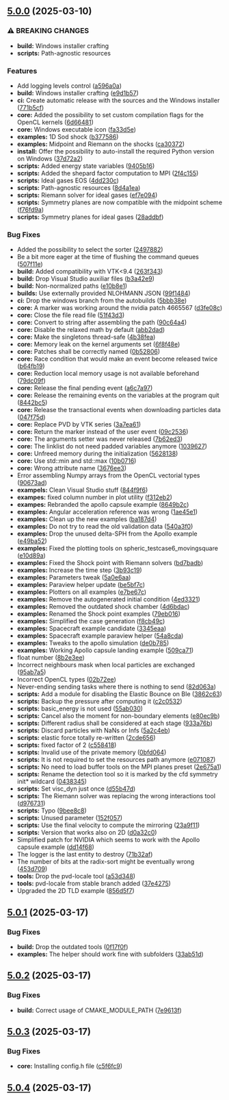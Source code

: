 ## [5.0.0](https://gitlab.com/sanguinariojoe/aquagpusph/compare/v4.1.2...v5.0.0) (2025-03-10)

### ⚠ BREAKING CHANGES

* **build:** Windows installer crafting
* **scripts:** Path-agnostic resources

### Features

* Add logging levels control ([a596a0a](https://gitlab.com/sanguinariojoe/aquagpusph/commit/a596a0ad214aadedafe43bd881fcae0e76bab769))
* **build:** Windows installer crafting ([e9d1b57](https://gitlab.com/sanguinariojoe/aquagpusph/commit/e9d1b57b75afe7416f8b117c6ffba1402d62d32a))
* **ci:** Create automatic release with the sources and the Windows installer ([771b5cf](https://gitlab.com/sanguinariojoe/aquagpusph/commit/771b5cf1ebc5875226ae1f5f58d4f8a23c0fe9b9))
* **core:** Added the possibility to set custom compilation flags for the OpenCL kernels ([6d66481](https://gitlab.com/sanguinariojoe/aquagpusph/commit/6d664817434bc963681fc07179a8106210d5b416))
* **core:** Windows executable icon ([fa33d5e](https://gitlab.com/sanguinariojoe/aquagpusph/commit/fa33d5e746df4f948bd8edf85ad921c4bea65909))
* **examples:** 1D Sod shock ([b377586](https://gitlab.com/sanguinariojoe/aquagpusph/commit/b377586598a1104cc27366f577c5d7d945973f58))
* **examples:** Midpoint and Riemann on the shocks ([ca30372](https://gitlab.com/sanguinariojoe/aquagpusph/commit/ca30372a4d2e9236816b1d88feb417939d1e4ffb))
* **install:** Offer the possibility to auto-install the required Python version on Windows ([37d72a2](https://gitlab.com/sanguinariojoe/aquagpusph/commit/37d72a296d43434b98b02da5dce3c2a06113210a))
* **scripts:** Added energy state variables ([9405b16](https://gitlab.com/sanguinariojoe/aquagpusph/commit/9405b16fa1eb71d8b767247b2a6fa43cfef25bff))
* **scripts:** Added the shepard factor computation to MPI ([2f4c155](https://gitlab.com/sanguinariojoe/aquagpusph/commit/2f4c1555bc32d1769171fc9682f83c54277ef4c4))
* **scripts:** Ideal gases EOS ([4dd230c](https://gitlab.com/sanguinariojoe/aquagpusph/commit/4dd230cb4ae82638fa07650d4e3abbdde94f2fde))
* **scripts:** Path-agnostic resources ([8d4a1ea](https://gitlab.com/sanguinariojoe/aquagpusph/commit/8d4a1ea755b611757a13781c99d21e1a72bb16cb))
* **scripts:** Riemann solver for ideal gases ([ef7e094](https://gitlab.com/sanguinariojoe/aquagpusph/commit/ef7e0949f5f72948f9e68ce6cc704815e38d5f5e))
* **scripts:** Symmetry planes are now compatible with the midpoint scheme ([f76fd9a](https://gitlab.com/sanguinariojoe/aquagpusph/commit/f76fd9a67fe00b56303a92d9453d2a91796c2dbd))
* **scripts:** Symmetry planes for ideal gases ([28addbf](https://gitlab.com/sanguinariojoe/aquagpusph/commit/28addbfdb7fc2056ecd8ab7c32b07c47d6000fce))

### Bug Fixes

* Added the possibility to select the sorter ([2497882](https://gitlab.com/sanguinariojoe/aquagpusph/commit/2497882ebd4d0ba2fe7ec736b497d5f367f47ac1))
* Be a bit more eager at the time of flushing the command queues ([507f11e](https://gitlab.com/sanguinariojoe/aquagpusph/commit/507f11e5703f5b1284206bc480e4759c04502226))
* **build:** Added compatibility with VTK<9.4 ([263f343](https://gitlab.com/sanguinariojoe/aquagpusph/commit/263f34372f708232773ef7e618c33ee19b8b7716))
* **build:** Drop Visual Studio auxiliar files ([b3a42e9](https://gitlab.com/sanguinariojoe/aquagpusph/commit/b3a42e9b9e33152b6b7aa908abc542b6128be39a))
* **build:** Non-normalized paths ([e10b8e1](https://gitlab.com/sanguinariojoe/aquagpusph/commit/e10b8e103e781c6a42b4c76e00e6f4e3eff12e00))
* **builds:** Use externally provided NLOHMANN JSON ([99f1484](https://gitlab.com/sanguinariojoe/aquagpusph/commit/99f148498525ce671ecff01b08972e76bd4b7dda))
* **ci:** Drop the windows branch from the autobuilds ([5bbb38e](https://gitlab.com/sanguinariojoe/aquagpusph/commit/5bbb38e13356d6d472fe717538e3e1880b6086a8))
* **core:** A marker was working around the nvidia patch 4665567 ([d3fe08c](https://gitlab.com/sanguinariojoe/aquagpusph/commit/d3fe08c01ca1effbba68826a7f93eeac03d8f1fa))
* **core:** Close the file read file ([51f43d3](https://gitlab.com/sanguinariojoe/aquagpusph/commit/51f43d32e8c65db7f895bf533493b368b7ab14fc))
* **core:** Convert to string after assembling the path ([90c64a4](https://gitlab.com/sanguinariojoe/aquagpusph/commit/90c64a45b6f86ddc5049906d99feb46f503f7477))
* **core:** Disable the relaxed math by default ([abb2dad](https://gitlab.com/sanguinariojoe/aquagpusph/commit/abb2dadc17c350dc9a99b74fae93b77710e85f17))
* **core:** Make the singletons thread-safe ([4b38fea](https://gitlab.com/sanguinariojoe/aquagpusph/commit/4b38feab7d6fd6b2e6212c08f6e3ef2939fcbcdb))
* **core:** Memory leak on the kernel arguments set ([6f8f48e](https://gitlab.com/sanguinariojoe/aquagpusph/commit/6f8f48e5ac386a00e10a9467556250600cc6223d))
* **core:** Patches shall be correctly named ([0b52806](https://gitlab.com/sanguinariojoe/aquagpusph/commit/0b52806458205eb12d747037079ced91e29f4339))
* **core:** Race condition that would make an event become released twice ([b64fb19](https://gitlab.com/sanguinariojoe/aquagpusph/commit/b64fb19badb43dd5e079d5f0e6d4794e8b3f8736))
* **core:** Reduction local memory usage is not available beforehand ([79dc09f](https://gitlab.com/sanguinariojoe/aquagpusph/commit/79dc09fd988add32b38e856add0314a2366c1f44))
* **core:** Release the final pending event ([a6c7a97](https://gitlab.com/sanguinariojoe/aquagpusph/commit/a6c7a9788f9a701a51ca301df4afbbe47d11c7d4))
* **core:** Release the remaining events on the variables at the program quit ([8442bc5](https://gitlab.com/sanguinariojoe/aquagpusph/commit/8442bc5347e27358cb09caf55880b039b91f32b7))
* **core:** Release the transactional events when downloading particles data ([047f75d](https://gitlab.com/sanguinariojoe/aquagpusph/commit/047f75de754d8a446a6e9b8f583daa777bf1b546))
* **core:** Replace PVD by VTK series ([3a7ea61](https://gitlab.com/sanguinariojoe/aquagpusph/commit/3a7ea61963b77323fb811dce0252c04c94442b86))
* **core:** Return the marker instead of the user event ([09c2536](https://gitlab.com/sanguinariojoe/aquagpusph/commit/09c25362a350e068db7ccf46a30c175b6a1d31e1))
* **core:** The arguments setter was never released ([7b62ed3](https://gitlab.com/sanguinariojoe/aquagpusph/commit/7b62ed3560393d383b04554c504ecc7a20c90384))
* **core:** The linklist do not need padded variables anymore ([1039627](https://gitlab.com/sanguinariojoe/aquagpusph/commit/1039627d5fd58b3a49f0b71a1225861695844c49))
* **core:** Unfreed memory during the initialization ([5628138](https://gitlab.com/sanguinariojoe/aquagpusph/commit/56281386e7c56053c4f22603f8212f4de52bd0ea))
* **core:** Use std::min and std::max ([10b0716](https://gitlab.com/sanguinariojoe/aquagpusph/commit/10b071605208af87b4712fed72525ed1550ebfd2))
* **core:** Wrong attribute name ([3676ee3](https://gitlab.com/sanguinariojoe/aquagpusph/commit/3676ee3ad1621c9d3145b0068126e8021a971ec8))
* Error assembling Numpy arrays from the OpenCL vectorial types ([90673ad](https://gitlab.com/sanguinariojoe/aquagpusph/commit/90673add391905c1f1e0f5e52221fb116bf043ab))
* **exampels:** Clean Visual Studio stuff ([844f9f6](https://gitlab.com/sanguinariojoe/aquagpusph/commit/844f9f6d54fa7f3121f824ce9de08db413e8dcce))
* **exampes:** fixed column number in plot utility ([f312eb2](https://gitlab.com/sanguinariojoe/aquagpusph/commit/f312eb2c2061ff4204d8f82428bb496ad276c908))
* **exampes:** Rebranded the apollo capsule example ([8649b2c](https://gitlab.com/sanguinariojoe/aquagpusph/commit/8649b2c8320f97cd6055619d44dd4d4392fe28fd))
* **examples:** Angular acceleration reference was wrong ([1ae45e1](https://gitlab.com/sanguinariojoe/aquagpusph/commit/1ae45e183313077273af8fd5b8e16d60e4241a9c))
* **examples:** Clean up the new examples ([ba187d4](https://gitlab.com/sanguinariojoe/aquagpusph/commit/ba187d4047d63f01aed2472f5276ecacab056c7a))
* **examples:** Do not try to read the old validation data ([540a3f0](https://gitlab.com/sanguinariojoe/aquagpusph/commit/540a3f0c38e5ddeb039c4d629e09295ddc0b060f))
* **examples:** Drop the unused delta-SPH from the Apollo example ([e49ba52](https://gitlab.com/sanguinariojoe/aquagpusph/commit/e49ba524c10fa7387b7b3fb844408804edfcbf6e))
* **examples:** Fixed the plotting tools on spheric_testcase6_movingsquare ([e10d89a](https://gitlab.com/sanguinariojoe/aquagpusph/commit/e10d89ae04fb8f7332deef09abd516b3f1038307))
* **examples:** Fixed the Shock point with Riemann solvers ([bd7badb](https://gitlab.com/sanguinariojoe/aquagpusph/commit/bd7badb4938dbc7158c629f10fdb0df705ec1220))
* **examples:** Increase the time step ([3b93c19](https://gitlab.com/sanguinariojoe/aquagpusph/commit/3b93c19a0f909f70a86962c0410b46f6498a2b99))
* **examples:** Parameters tweak ([5a0e6aa](https://gitlab.com/sanguinariojoe/aquagpusph/commit/5a0e6aac3c0b6409eca7afd4bd8be66d214a5424))
* **examples:** Paraview helper update ([be5bf7c](https://gitlab.com/sanguinariojoe/aquagpusph/commit/be5bf7c1058c46a526803560cf99243e5334f4d7))
* **examples:** Plotters on all examples ([e7be67c](https://gitlab.com/sanguinariojoe/aquagpusph/commit/e7be67c98af249e11c1e3281061e198cd40f20a0))
* **examples:** Remove the autogenerated initial condition ([4ed3321](https://gitlab.com/sanguinariojoe/aquagpusph/commit/4ed3321d1fac8de94b7908dbc8e081c730274162))
* **examples:** Removed the outdated shock chamber ([4d6bdac](https://gitlab.com/sanguinariojoe/aquagpusph/commit/4d6bdaca7618dbfb51c392c99c3f28fe0a399701))
* **examples:** Renamed the Shock point examples ([79eb016](https://gitlab.com/sanguinariojoe/aquagpusph/commit/79eb016e02a6034715619436c53d0f9a089cfb37))
* **examples:** Simplified the case generation ([f8cb49c](https://gitlab.com/sanguinariojoe/aquagpusph/commit/f8cb49cd727fb682cbfff7f5a3bfcfd864bd1f16))
* **examples:** Spacecraft example candidate ([3345eaa](https://gitlab.com/sanguinariojoe/aquagpusph/commit/3345eaaa7edbe8f535b3133a04cf5039a48ac03e))
* **examples:** Spacecraft example paraview helper ([54a8cda](https://gitlab.com/sanguinariojoe/aquagpusph/commit/54a8cdabbab646d3ba840e12a67f14dea05aae54))
* **examples:** Tweaks to the apollo simulation ([de0b785](https://gitlab.com/sanguinariojoe/aquagpusph/commit/de0b78598a0d1c3eaad8b6e43d37fe160815aa98))
* **examples:** Working Apollo capsule landing example ([509ca71](https://gitlab.com/sanguinariojoe/aquagpusph/commit/509ca7105b01a2a76ab73163d7a7380081237c85))
* float number ([8b2e3ee](https://gitlab.com/sanguinariojoe/aquagpusph/commit/8b2e3ee8c772faee0ce80186ea63a67711d1854f))
* Incorrect neighbours mask when local particles are exchanged ([95ab7a5](https://gitlab.com/sanguinariojoe/aquagpusph/commit/95ab7a59d8df817e482eb1e65170142895ba0095))
* Incorrect OpenCL types ([02b72ee](https://gitlab.com/sanguinariojoe/aquagpusph/commit/02b72ee68be912a2cb01260ec200aa12ec96a4dc))
* Never-ending sending tasks where there is nothing to send ([82d063a](https://gitlab.com/sanguinariojoe/aquagpusph/commit/82d063a2d7a870eec1b8fcafe1293cb49c02ba27))
* **scripts:** Add a module for disabling the Elastic Bounce on BIe ([3862c63](https://gitlab.com/sanguinariojoe/aquagpusph/commit/3862c63d3a654fd294cdcc7b29e1a23442ca19bb))
* **scripts:** Backup the pressure after computing it ([c2c0532](https://gitlab.com/sanguinariojoe/aquagpusph/commit/c2c05325d577ffa919b814bc4a4438b3fc24d6db))
* **scripts:** basic_energy is not used ([55ab030](https://gitlab.com/sanguinariojoe/aquagpusph/commit/55ab030e86b10275211d0086f21d189bebe796af))
* **scripts:** Cancel also the moment for non-boundary elements ([e80ec9b](https://gitlab.com/sanguinariojoe/aquagpusph/commit/e80ec9b28091ef64c8e0028c59b98ad635adbb8d))
* **scripts:** Different radius shall be considered at each stage ([933a76b](https://gitlab.com/sanguinariojoe/aquagpusph/commit/933a76bb428dc84756308d17fb4c39ed59f78c98))
* **scripts:** Discard particles with NaNs or Infs ([5a2c4eb](https://gitlab.com/sanguinariojoe/aquagpusph/commit/5a2c4ebabd0ca5ea64aced6d44dd144c69687695))
* **scripts:** elastic force totally re-written ([2cde656](https://gitlab.com/sanguinariojoe/aquagpusph/commit/2cde656ada3fd2fd95c12dc72bbcee25e2f3f142))
* **scripts:** fixed factor of 2 ([c558418](https://gitlab.com/sanguinariojoe/aquagpusph/commit/c558418d7070dee41abd540eb434f624f66f9934))
* **scripts:** Invalid use of the private memory ([0bfd064](https://gitlab.com/sanguinariojoe/aquagpusph/commit/0bfd064ed12bd54a10f9fcf338deb1eed7de49ff))
* **scripts:** It is not required to set the resources path anymore ([e071087](https://gitlab.com/sanguinariojoe/aquagpusph/commit/e071087f73914857c8d0735ef7dfa77c35403a2c))
* **scripts:** No need to load buffer tools on the MPI planes preset ([2e675a1](https://gitlab.com/sanguinariojoe/aquagpusph/commit/2e675a1c945bbdb2c8f09704e4c3117afc8f7a26))
* **scripts:** Rename the detection tool so it is marked by the cfd symmetry init* wildcard ([0438345](https://gitlab.com/sanguinariojoe/aquagpusph/commit/0438345489644a31caddfcf0c0da1ab99c676305))
* **scripts:** Set visc_dyn just once ([d55b47d](https://gitlab.com/sanguinariojoe/aquagpusph/commit/d55b47dd5b63b41cd4a288cbb91b99e520cb3b8c))
* **scripts:** The Riemann solver was replacing the wrong interactions tool ([d976731](https://gitlab.com/sanguinariojoe/aquagpusph/commit/d97673157278b4da67940349c6b125da372ae1d5))
* **scripts:** Typo ([9bee8c8](https://gitlab.com/sanguinariojoe/aquagpusph/commit/9bee8c8c9209291c426c278eb9f23c9b1cacf8e8))
* **scripts:** Unused parameter ([152f057](https://gitlab.com/sanguinariojoe/aquagpusph/commit/152f0577286b1f98932e97026ee274954f40e1b2))
* **scripts:** Use the final velocity to compute the mirroring ([23a9f11](https://gitlab.com/sanguinariojoe/aquagpusph/commit/23a9f1190bdee65b930a036d411d8d4c627fba70))
* **scripts:** Version that works also on 2D ([d0a32c0](https://gitlab.com/sanguinariojoe/aquagpusph/commit/d0a32c0b57afc3cc8803e79c2f12d6444e80d9a6))
* Simplified patch for NVIDIA which seems to work with the Apollo capsule example ([dd14f68](https://gitlab.com/sanguinariojoe/aquagpusph/commit/dd14f68056495b9c25ad0775ebf46918372bdfb0))
* The logger is the last entity to destroy ([71b32af](https://gitlab.com/sanguinariojoe/aquagpusph/commit/71b32af4849726a6d94d98b110085dcdff90b19b))
* The number of bits at the radix-sort might be eventually wrong ([453d709](https://gitlab.com/sanguinariojoe/aquagpusph/commit/453d7094aa3813e74fed397eb3090de67c2dff20))
* **tools:** Drop the pvd-locale tool ([a53d348](https://gitlab.com/sanguinariojoe/aquagpusph/commit/a53d3489d6b912a9d3d71b7e1e947e92945d8d93))
* **tools:** pvd-locale from stable branch added ([37e4275](https://gitlab.com/sanguinariojoe/aquagpusph/commit/37e4275dea5cfe0b0f15978084149f1d860627e7))
* Upgraded the 2D TLD example ([856d5f7](https://gitlab.com/sanguinariojoe/aquagpusph/commit/856d5f7fe4ed0acaddc0ebc54f7d5a0d9a80bf60))
## [5.0.1](https://gitlab.com/sanguinariojoe/aquagpusph/compare/v5.0.0...v5.0.1) (2025-03-17)

### Bug Fixes

* **build:** Drop the outdated tools ([0f17f0f](https://gitlab.com/sanguinariojoe/aquagpusph/commit/0f17f0f3c0d3dc14814358b1a61ac6494caaa09e))
* **examples:** The helper should work fine with subfolders ([33ab51d](https://gitlab.com/sanguinariojoe/aquagpusph/commit/33ab51d9aea342c97afdf5f8e93c767cc458dae5))
## [5.0.2](https://gitlab.com/sanguinariojoe/aquagpusph/compare/v5.0.1...v) (2025-03-17)

### Bug Fixes

* **build:** Correct usage of CMAKE_MODULE_PATH ([7e9613f](https://gitlab.com/sanguinariojoe/aquagpusph/commit/7e9613f414a8b6a487834a81a6ef084aea9ac600))
## [5.0.3](https://gitlab.com/sanguinariojoe/aquagpusph/compare/v5.0.2...v) (2025-03-17)

### Bug Fixes

* **core:** Installing config.h file ([c5f6fc9](https://gitlab.com/sanguinariojoe/aquagpusph/commit/c5f6fc98cb0d9bb2a742a743e7a0f6def40e1d77))
## [5.0.4](https://gitlab.com/sanguinariojoe/aquagpusph/compare/v5.0.4...v) (2025-03-17)

